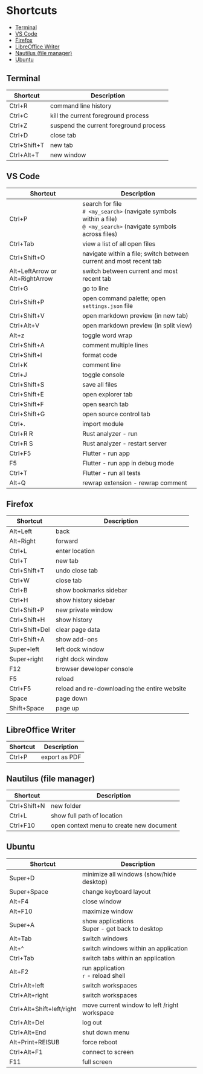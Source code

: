 <!-- markdownlint-disable MD033 -->

# Shortcuts

- [Terminal](#terminal)
- [VS Code](#vs-code)
- [Firefox](#firefox)
- [LibreOffice Writer](#libreoffice-writer)
- [Nautilus (file manager)](#nautilus-file-manager)
- [Ubuntu](#ubuntu)

## Terminal

| Shortcut     | Description                            |
| ------------ | -------------------------------------- |
| Ctrl+R       | command line history                   |
| Ctrl+C       | kill the current foreground process    |
| Ctrl+Z       | suspend the current foreground process |
| Ctrl+D       | close tab                              |
| Ctrl+Shift+T | new tab                                |
| Ctrl+Alt+T   | new window                             |

## VS Code

| Shortcut                        | Description                                                                                                                    |
| ------------------------------- | ------------------------------------------------------------------------------------------------------------------------------ |
| Ctrl+P                          | search for file <br /> `# <my_search>` (navigate symbols within a file) <br /> `@ <my_search>` (navigate symbols across files) |
| Ctrl+Tab                        | view a list of all open files                                                                                                  |
| Ctrl+Shift+O                    | navigate within a file; switch between current and most recent tab                                                             |
| Alt+LeftArrow or Alt+RightArrow | switch between current and most recent tab                                                                                     |
| Ctrl+G                          | go to line                                                                                                                     |
| Ctrl+Shift+P                    | open command palette; open `settings.json` file                                                                                |
| Ctrl+Shift+V                    | open markdown preview (in new tab)                                                                                             |
| Ctrl+Alt+V                      | open markdown preview (in split view)                                                                                          |
| Alt+z                           | toggle word wrap                                                                                                               |
| Ctrl+Shift+A                    | comment multiple lines                                                                                                         |
| Ctrl+Shift+I                    | format code                                                                                                                    |
| Ctrl+K                          | comment line                                                                                                                   |
| Ctrl+J                          | toggle console                                                                                                                 |
| Ctrl+Shift+S                    | save all files                                                                                                                 |
| Ctrl+Shift+E                    | open explorer tab                                                                                                              |
| Ctrl+Shift+F                    | open search tab                                                                                                                |
| Ctrl+Shift+G                    | open source control tab                                                                                                        |
| Ctrl+.                          | import module                                                                                                                  |
| Ctrl+R R                        | Rust analyzer - run                                                                                                            |
| Ctrl+R S                        | Rust analyzer - restart server                                                                                                 |
| Ctrl+F5                         | Flutter - run app                                                                                                              |
| F5                              | Flutter - run app in debug mode                                                                                                |
| Ctrl+T                          | Flutter - run all tests                                                                                                        |
| Alt+Q                           | rewrap extension - rewrap comment                                                                                              |

## Firefox

| Shortcut       | Description                                  |
| -------------- | -------------------------------------------- |
| Alt+Left       | back                                         |
| Alt+Right      | forward                                      |
| Ctrl+L         | enter location                               |
| Ctrl+T         | new tab                                      |
| Ctrl+Shift+T   | undo close tab                               |
| Ctrl+W         | close tab                                    |
| Ctrl+B         | show bookmarks sidebar                       |
| Ctrl+H         | show history sidebar                         |
| Ctrl+Shift+P   | new private window                           |
| Ctrl+Shift+H   | show history                                 |
| Ctrl+Shift+Del | clear page data                              |
| Ctrl+Shift+A   | show add-ons                                 |
| Super+left     | left dock window                             |
| Super+right    | right dock window                            |
| F12            | browser developer console                    |
| F5             | reload                                       |
| Ctrl+F5        | reload and re-downloading the entire website |
| Space          | page down                                    |
| Shift+Space    | page up                                      |

## LibreOffice Writer

| Shortcut | Description   |
| -------- | ------------- |
| Ctrl+P   | export as PDF |

## Nautilus (file manager)

| Shortcut     | Description                              |
| ------------ | ---------------------------------------- |
| Ctrl+Shift+N | new folder                               |
| Ctrl+L       | show full path of location               |
| Ctrl+F10     | open context menu to create new document |

## Ubuntu

| Shortcut                  | Description                                          |
| ------------------------- | ---------------------------------------------------- |
| Super+D                   | minimize all windows (show/hide desktop)             |
| Super+Space               | change keyboard layout                               |
| Alt+F4                    | close window                                         |
| Alt+F10                   | maximize window                                      |
| Super+A                   | show applications <br /> Super - get back to desktop |
| Alt+Tab                   | switch windows                                       |
| Alt+^                     | switch windows within an application                 |
| Ctrl+Tab                  | switch tabs within an application                    |
| Alt+F2                    | run application <br /> `r` - reload shell              |
| Ctrl+Alt+left             | switch workspaces                                    |
| Ctrl+Alt+right            | switch workspaces                                    |
| Ctrl+Alt+Shift+left/right | move current window to left /right workspace         |
| Ctrl+Alt+Del              | log out                                              |
| Ctrl+Alt+End              | shut down menu                                       |
| Alt+Print+REISUB          | force reboot                                         |
| Ctrl+Alt+F1               | connect to screen                                    |
| F11                       | full screen                                          |
